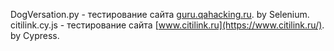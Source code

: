 DogVersation.py - тестирование сайта [guru.qahacking.ru](https://guru.qahacking.ru/). by Selenium.<br>
citilink.cy.js - тестирование сайта [www.citilink.ru](https://www.citilink.ru/). by Cypress.
